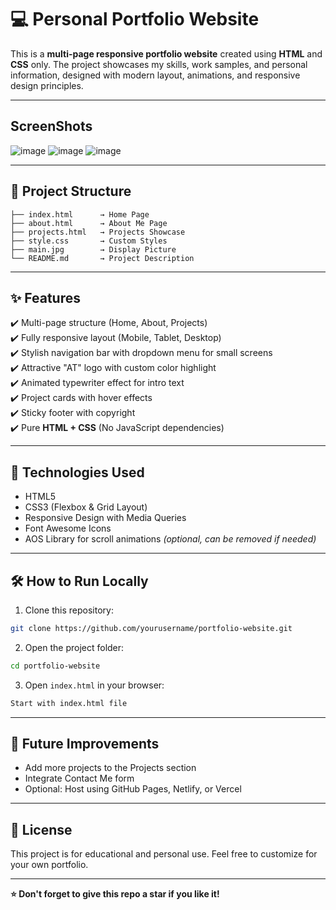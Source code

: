 # 💻 Personal Portfolio Website

This is a **multi-page responsive portfolio website** created using **HTML** and **CSS** only. The project showcases my skills, work samples, and personal information, designed with modern layout, animations, and responsive design principles.

---

## ScreenShots
![image](https://github.com/user-attachments/assets/30396ebf-c083-4c89-92f0-fb98f6e7b85d)
![image](https://github.com/user-attachments/assets/4edbacbf-b619-4875-9d73-b55ae25dacd9)
![image](https://github.com/user-attachments/assets/0ed32e90-e0c9-4fd5-b1a8-1339c26752ef)

---
## 📂 Project Structure

```
├── index.html      → Home Page
├── about.html      → About Me Page
├── projects.html   → Projects Showcase
├── style.css       → Custom Styles
├── main.jpg        → Display Picture
└── README.md       → Project Description
```

---

## ✨ Features

✔️ Multi-page structure (Home, About, Projects)  
✔️ Fully responsive layout (Mobile, Tablet, Desktop)  
✔️ Stylish navigation bar with dropdown menu for small screens  
✔️ Attractive "AT" logo with custom color highlight  
✔️ Animated typewriter effect for intro text  
✔️ Project cards with hover effects  
✔️ Sticky footer with copyright  
✔️ Pure **HTML + CSS** (No JavaScript dependencies)  

---

## 📱 Technologies Used

- HTML5  
- CSS3 (Flexbox & Grid Layout)  
- Responsive Design with Media Queries  
- Font Awesome Icons  
- AOS Library for scroll animations *(optional, can be removed if needed)*  

---

## 🛠 How to Run Locally

1. Clone this repository:

```bash
git clone https://github.com/yourusername/portfolio-website.git
```

2. Open the project folder:

```bash
cd portfolio-website
```

3. Open `index.html` in your browser:

```bash
Start with index.html file
```

---

## 🚀 Future Improvements

- Add more projects to the Projects section  
- Integrate Contact Me form  
- Optional: Host using GitHub Pages, Netlify, or Vercel  

---

## 📄 License

This project is for educational and personal use. Feel free to customize for your own portfolio.

---



**⭐ Don't forget to give this repo a star if you like it!**
